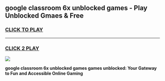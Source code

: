 
## google classroom 6x unblocked games - Play Unblocked Gmaes & Free
<h3>
<a href="https://news.freeplayer.one?title=google_classroom_6x_unblocked_games&ref=16F">CLICK TO PLAY</a></h3>
<hr>

<h3>
<a href="https://news.freeplayer.one?title=google_classroom_6x_unblocked_games&ref=16F">CLICK 2 PLAY</a>
  
</h3>

<a href="https://news.freeplayer.one?title=google_classroom_6x_unblocked_games&ref=16F/"><img src="https://clearcache.store/games.png"></a>


**google classroom 6x unblocked games games unblocked: Your Gateway to Fun and Accessible Online Gaming**
